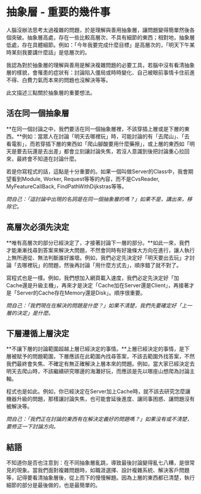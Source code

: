 # 抽象層 - 重要的幾件事

人腦沒辦法思考太過複雜的問題，於是理解與善用抽象層，讓問題變得簡單然後各個突破。抽象層高處，存在一些比較高層次、不具有細節的東西；相對地，抽象層低處，存在具體細節。例如：「今年我要完成什麼目標」是高層次的，「明天下午某時某刻我要講什麼話」是低層次的。

我認為對於抽象層的理解與善用是解決複雜問題的必要工具，若腦中沒有看清抽象層的樣貌，會罹患的症狀有：討論陷入僵局或時時變化、自己被眼前事情卡住前進不得、白費力氣而本來的問題也沒解決等等。

此文描述三點關於抽象層的重要想法。

## 活在同一個抽象層

**在同一個討論之中，我們要活在同一個抽象層裡，不該穿插上層或是下層的東西。**例如：當眾人在討論「明天去哪裡玩」時，可能討論的有「去爬山」、「去看電影」，而若穿插下層的東西如「爬山腳酸要用什麼藥擦」，或上層的東西如「明天是要去玩還是去出差」都會立刻讓討論失焦，若沒人意識到後把討論重心拉回來，最終會不知道在討論什麼。

若是你寫程式的話，這點是十分重要的。如果一個叫做Server的Class中，我會期望看到Module, Worker, Request等等的內容，而不是CvsReader, MyFeatureCallBack, FindPathWithDijkstras等等。

*問自己：「這討論中出現的名詞是在同一個抽象層的嗎？」如果不是，講出來，移除它。*

## 高層次必須先決定

**唯有高層次的部分已經決定了，才接著討論下一層的部分。**如此一來，我們才能漸漸找尋到答案來解決大問題，不然會同時有好幾條大方向在進行，讓人執行上無所適從、無法判斷誰好誰壞。例如，我們必定先決定好「明天要出去玩」才討論「去哪裡玩」的問題，然後再討論「用什麼方式去」，順序錯了就不對了。

寫程式也是一樣。例如，我們想加入網頁載入速度，我們必定先決定好「加Cache還是升級主機」，再來才是決定「Cache加在Server還是Client」，再接著才是「Server的Cache存在Memory還是Disk」。順序很重要。

*問自己：「我們現在在解決的問題是什麼？」如果不清楚，我們先要確定好「上一層的決定」是什麼。*

## 下層遵循上層決定

**不讓下層的討論範圍超越上層已經決定的事情。**上層已經決定的事情，是下層被賦予的問題範圍，下層應該在此範圍內找尋答案，不該去範圍外找答案，不然我們最終會失焦、不確定有無正確解決上層本來的問題。例如，當大家已經決定去明天去爬山時，不該繼續研究哪邊的海灘好玩，而應該是先以哪座山想爬為討論主軸。

程式也是如此。例如，你已經決定在Server加上Cache時，就不該去研究怎麼讓機器升級的問題，那樣讓討論失焦，也可能會延後進度、讓同事困惑、讓問題沒有被解決等。

*問自己：「我們正在討論的東西有在解決定義好的問題嗎？」如果沒有或不清楚，要修正一下討論方向。*

## 結語

不知道你是否也注意到：在不同抽象層亂跳，導致最後討論變得亂七八糟，是很常見的現象。當我們面對複雜問題時，如職涯選擇、設計複雜系統、解決客戶問題等，記得要看清抽象層後，從上而下的慢慢解題。因為上層的東西都已清楚，執行細節的部分是最後做的，也是最簡單的。